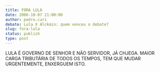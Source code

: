 ```yaml
---
title: FORA LULA
date: 2006-10-07 21:00:00
author: pedro.curi
debate: Lula X Alckmin: quem venceu o debate?
slug: fora-lula
status: publish 
type: post
---
```


LULA É GOVERNO DE SENHOR E NÃO SERVIDOR, JÁ CHJEGA. MAIOR CARGA TRIBUTÁRIA DE TODOS OS TEMPOS, TEM QUE MUDAR URGENTEMENTE, ENXERGUEM ISTO.
